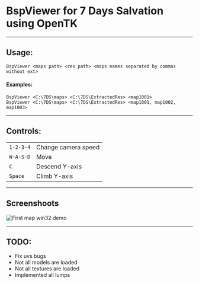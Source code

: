 # BspViewer for 7 Days Salvation using OpenTK
____
## Usage:
```BspViewer <maps path> <res path> <maps names separated by commas without ext>```
#### Examples:
```BspViewer <С:\7DS\maps> <C:\7DS\ExtractedRes> <map1001>```<br/>
```BspViewer <С:\7DS\maps> <C:\7DS\ExtractedRes> <map1001, map1002, map1003>```
____
## Controls:
|  |  |
| --- | --- |
| `1-2-3-4` | Change camera speed |
| `W-A-S-D` | Move |
| `C` | Descend Y-axis |
| `Space` | Climb Y-axis |
____
## Screenshoots
![First map win32 demo](https://raw.githubusercontent.com/ruslol/Soft3D-RE/master/Tools/BspViewer/bin/Screenshots/scr_v0.1.png)
____
## TODO:
* Fix uvs bugs
* Not all models are loaded
* Not all textures are loaded
* Implemented all lumps
